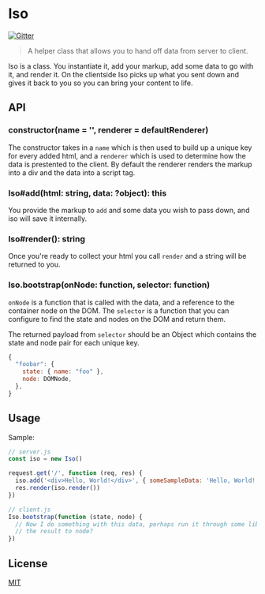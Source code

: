 # Iso

[![Gitter](https://badges.gitter.im/Join%20Chat.svg)](https://gitter.im/goatslacker/iso?utm_source=badge&utm_medium=badge&utm_campaign=pr-badge&utm_content=badge)

> A helper class that allows you to hand off data from server to client.

Iso is a class. You instantiate it, add your markup, add some data to go with it, and render it.
On the clientside Iso picks up what you sent down and gives it back to you so you can bring your content to life.

## API

### constructor(name = '', renderer = defaultRenderer)

The constructor takes in a `name` which is then used to build up a unique key for every added html,
and a `renderer` which is used to determine how the data is prestented to the client. By default
the renderer renders the markup into a div and the data into a script tag.

### Iso#add(html: string, data: ?object): this

You provide the markup to `add` and some data you wish to pass down, and iso will save it internally.

### Iso#render(): string

Once you're ready to collect your html you call `render` and a string will be returned to you.

### Iso.bootstrap(onNode: function, selector: function)

`onNode` is a function that is called with the data, and a reference to the container node on the
DOM. The `selector` is a function that you can configure to find the state and nodes on the DOM
and return them.

The returned payload from `selector` should be an Object which contains the state and node pair
for each unique key.

```js
{
  "foobar": {
    state: { name: "foo" },
    node: DOMNode,
  },
}
```

## Usage

Sample:

```js
// server.js
const iso = new Iso()

request.get('/', function (req, res) {
  iso.add('<div>Hello, World!</div>', { someSampleData: 'Hello, World!' })
  res.render(iso.render())
})

// client.js
Iso.bootstrap(function (state, node) {
  // Now I do something with this data, perhaps run it through some library and then append
  // the result to node?
})
```

## License

[MIT](http://josh.mit-license.org/)
